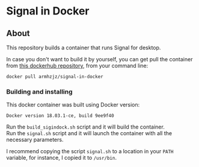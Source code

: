 # Signal in Docker



## About <a name = "about"></a>

This repository builds a container that runs Signal for desktop.

In case you don't want to build it by yourself, you can get pull the container from [this dockerhub repository](https://hub.docker.com/repository/docker/armhzjz/signal-in-docker), from your command line:
```
docker pull armhzjz/signal-in-docker
```

### Building and installing

This docker container was built using Docker version:
```
Docker version 18.03.1-ce, build 9ee9f40
```

Run the `build_sigindock.sh` script and it will build the container.<br>
Run the `signal.sh` script and it will launch the container with all the necessary parameters.

I recommend copying the script `signal.sh` to a location in your `PATH` variable, for instance, I copied it to `/usr/bin`.


